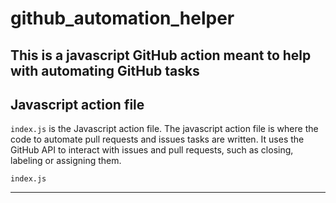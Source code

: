 # github_automation_helper
This is a javascript GitHub action meant to help with automating GitHub tasks
---

## Javascript action file
`index.js` is the Javascript action file.
The javascript action file is where the code to automate pull requests and issues tasks are written.
It uses the GitHub API to interact with issues and pull requests, such as closing, labeling or assigning them.

`index.js`

---

